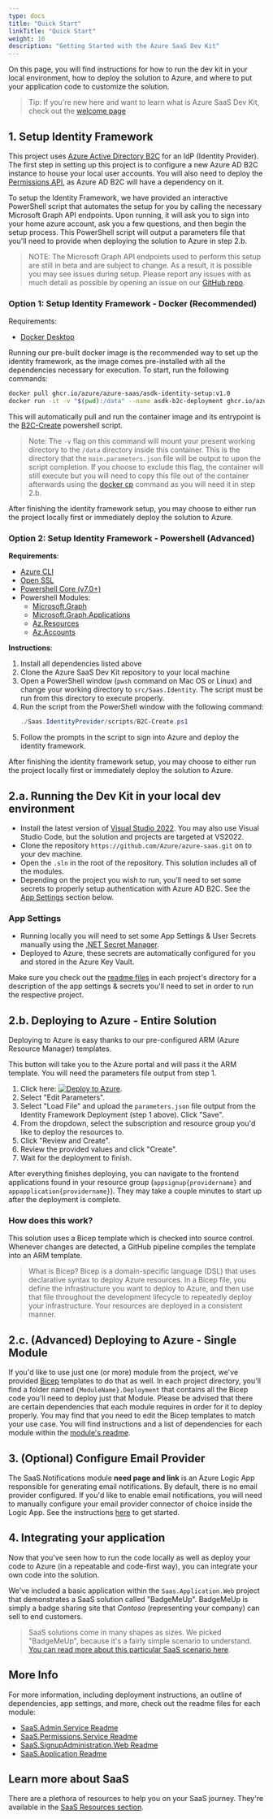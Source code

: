 ```yaml
---
type: docs
title: "Quick Start"
linkTitle: "Quick Start"
weight: 10
description: "Getting Started with the Azure SaaS Dev Kit"
---
```


On this page, you will find instructions for how to run the dev kit in your local environment, how to deploy the solution to Azure, and where to put your application code to customize the solution.

> Tip: If you're new here and want to learn what is Azure SaaS Dev Kit, check out the [welcome page](..)

## 1. Setup Identity Framework

This project uses [Azure Active Directory B2C](https://docs.microsoft.com/azure/active-directory-b2c/overview) for an IdP (Identity Provider). The first step in setting up this project is to configure a new Azure AD B2C instance to house your local user accounts. You will also need to deploy the [Permissions API](../components/identity/permissions-service), as Azure AD B2C will have a dependency on it.

To setup the Identity Framework, we have provided an interactive PowerShell script that automates the setup for you by calling the necessary Microsoft Graph API endpoints. Upon running, it will ask you to sign into your home azure account, ask you a few questions, and then begin the setup process. This PowerShell script will output a parameters file that you'll need to provide when deploying the solution to Azure in step 2.b.

> NOTE: The Microsoft Graph API endpoints used to perform this setup are still in beta and are subject to change. As a result, it is possible you may see issues during setup. Please report any issues with as much detail as possible by opening an issue on our [GitHub repo](https://github.com/Azure/azure-saas/issues). 
<!-- > As a fallback, you can also create the Identity Framework manually by following the instructions below. -->

### Option 1: Setup Identity Framework - Docker (Recommended)

Requirements:

- [Docker Desktop](https://www.docker.com/products/docker-desktop/)

Running our pre-built docker image is the recommended way to set up the identity framework, as the image comes pre-installed with all the dependencies necessary for execution. To start, run the following commands:

```bash
docker pull ghcr.io/azure/azure-saas/asdk-identity-setup:v1.0
docker run -it -v "$(pwd):/data" --name asdk-b2c-deployment ghcr.io/azure/azure-saas/asdk-identity-setup:v1.0
```

This will automatically pull and run the container image and its entrypoint is the [B2C-Create](https://github.com/Azure/azure-saas/blob/main/src/Saas.Identity/Saas.IdentityProvider/scripts/B2C-Create.ps1) powershell script.

> Note: The `-v` flag on this command will mount your present working directory to the `/data` directory inside this container. This is the directory that the `main.parameters.json` file will be output to upon the script completion. If you choose to exclude this flag, the container will still execute but you will need to copy this file out of the container afterwards using the [docker cp](https://docs.docker.com/engine/reference/commandline/cp/) command as you will need it in step 2.b.

After finishing the identity framework setup, you may choose to either run the project locally first or immediately deploy the solution to Azure.

### Option 2: Setup Identity Framework - Powershell (Advanced)

**Requirements**: 
- [Azure CLI](https://docs.microsoft.com/en-us/cli/azure/)
- [Open SSL](https://www.openssl.org/)
- [Powershell Core (v7.0+)](https://github.com/PowerShell/PowerShell)
- Powershell Modules:
  - [Microsoft.Graph](https://www.powershellgallery.com/packages/Microsoft.Graph/1.5.0)
  - [Microsoft.Graph.Applications](https://www.powershellgallery.com/packages/Microsoft.Graph.Applications/1.9.6)
  - [Az.Resources](https://www.powershellgallery.com/packages/Az.Resources/6.0.0)
  - [Az.Accounts](https://www.powershellgallery.com/packages/Az.Accounts/2.8.0)

**Instructions**:
1. Install all dependencies listed above
2. Clone the Azure SaaS Dev Kit repository to your local machine
3. Open a PowerShell window (`pwsh` command on Mac OS or Linux) and change your working directory to `src/Saas.Identity`. The script must be run from this directory to execute properly.
4. Run the script from the PowerShell window with the following command:
    ```powershell
    ./Saas.IdentityProvider/scripts/B2C-Create.ps1
    ```
5. Follow the prompts in the script to sign into Azure and deploy the identity framework.

After finishing the identity framework setup, you may choose to either run the project locally first or immediately deploy the solution to Azure.

## 2.a. Running the Dev Kit in your local dev environment

- Install the latest version of [Visual Studio 2022](https://visualstudio.microsoft.com/vs/). You may also use Visual Studio Code, but the solution and projects are targeted at VS2022.
- Clone the repository `https://github.com/Azure/azure-saas.git` on to your dev machine.
- Open the `.sln` in the root of the repository. This solution includes all of the modules.
- Depending on the project you wish to run, you'll need to set some secrets to properly setup authentication with Azure AD B2C. See the [App Settings](#app-settings) section below.

### App Settings

- Running locally you will need to set some App Settings & User Secrets manually using the [.NET Secret Manager](https://docs.microsoft.com/en-us/aspnet/core/security/key-vault-configuration?view=aspnetcore-6.0#secret-storage-in-the-development-environment).
- Deployed to Azure, these secrets are automatically configured for you and stored in the Azure Key Vault.

Make sure you check out the [readme files](#more-info) in each project's directory for a description of the app settings & secrets you'll need to set in order to run the respective project.

## 2.b. Deploying to Azure - Entire Solution

Deploying to Azure is easy thanks to our pre-configured ARM (Azure Resource Manager) templates.

This button will take you to the Azure portal and will pass it the ARM template. You will need the parameters file output from step 1.

1. Click here: [![Deploy to Azure](https://aka.ms/deploytoazurebutton)](https://portal.azure.com/#create/Microsoft.Template/uri/https%3A%2F%2Fraw.githubusercontent.com%2FAzure%2Fazure-saas%2Fv1.0%2Fsrc%2FSaas.IaC%2Fmain.json).
2. Select "Edit Parameters".
3. Select "Load File" and upload the `parameters.json` file output from the Identity Framework Deployment (step 1 above). Click "Save". 
4. From the dropdown, select the subscription and resource group you'd like to deploy the resources to.
5. Click "Review and Create".
6. Review the provided values and click "Create".
7. Wait for the deployment to finish.


After everything finishes deploying, you can navigate to the frontend applications found in your resource group (`appsignup{providername}` and `appapplication{providername}`). They may take a couple minutes to start up after the deployment is complete.

### How does this work?

This solution uses a Bicep template which is checked into source control. Whenever changes are detected, a GitHub pipeline compiles the template into an ARM template.

> What is Bicep?
> Bicep is a domain-specific language (DSL) that uses declarative syntax to deploy Azure resources. In a Bicep file, you define the infrastructure you want to deploy to Azure, and then use that file throughout the development lifecycle to repeatedly deploy your infrastructure. Your resources are deployed in a consistent manner.

## 2.c. (Advanced) Deploying to Azure - Single Module

If you'd like to use just one (or more) module from the project, we've provided [Bicep](https://docs.microsoft.com/azure/azure-resource-manager/bicep/) templates to do that as well. In each project directory, you'll find a folder named `{ModuleName}.Deployment` that contains all the Bicep code you'll need to deploy just that Module. Please be advised that there are certain dependencies that each module requires in order for it to deploy properly. You may find that you need to edit the Bicep templates to match your use case. You will find instructions and a list of dependencies for each module within the [module's readme](#more-info).

## 3. (Optional) Configure Email Provider

The SaaS.Notifications module **need page and link** is an Azure Logic App responsible for generating email notifications. By default, there is no email provider configured. If you'd like to enable email notifications, you will need to manually configure your email provider connector of choice inside the Logic App. See the instructions [here](../components/saas-notifications) to get started.

## 4. Integrating your application

Now that you've seen how to run the code locally as well as deploy your code to Azure (in a repeatable and code-first way), you can integrate your own code into the solution.

We've included a basic application within the `Saas.Application.Web` project that demonstrates a SaaS solution called "BadgeMeUp". BadgeMeUp is simply a badge sharing site that *Contoso* (representing your company) can sell to end customers.

> SaaS solutions come in many shapes as sizes. We picked "BadgeMeUp", because it's a fairly simple scenario to understand. [You can read more about this particular SaaS scenario here](../resources/contoso-badgemeup/).

## More Info

For more information, including deployment instructions, an outline of dependencies, app settings, and more, check out the readme files for each module:

- [SaaS.Admin.Service Readme](https://github.com/Azure/azure-saas/tree/main/src/Saas.Admin)
- [SaaS.Permissions.Service Readme](https://github.com/Azure/azure-saas/tree/main/src/Saas.Permissions)
- [SaaS.SignupAdministration.Web Readme](https://github.com/Azure/azure-saas/tree/main/src/Saas.SignupAdministration)
- [SaaS.Application Readme](https://github.com/Azure/azure-saas/tree/main/src/Saas.Application)

## Learn more about SaaS

There are a plethora of resources to help you on your SaaS journey. They're available in the [SaaS Resources section](../resources/additional-recommended-resources/).

